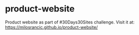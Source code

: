 # product-website

Product website as part of #30Days30Sites challenge.
Visit it at: https://milosrancic.github.io/product-website/
